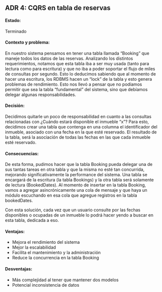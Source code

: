## ADR 4: CQRS en tabla de reservas
#### Estado:
Terminado
#### Contexto y problema:
En nuestro sistema pensamos en tener una tabla llamada “Booking” que maneje todos los datos de las reservas. Analizando los distintos requerimientos, notamos que esta tabla iba a ser muy usada (tanto para lectura como para escritura) y que no iba a poder soportar el flujo de miles de consultas por segundo. Esto lo deducimos sabiendo que al momento de hacer una escritura, los RDBMS hacen un “lock” de la tabla y esto genera problemas de rendimiento. Esto nos llevó a pensar que no podíamos permitir que sea la tabla “fundamental” del sistema, sino que debíamos delegar algunas responsabilidades. 

#### Decisión: 
Decidimos quitarle un poco de responsabilidad en cuanto a las consultas relacionadas con ¿Cuándo estará disponible el inmueble “x”? Para esto, decidimos crear una tabla que contenga en una columna el identificador del inmueble, asociado con una fecha en la que esté reservado. El resultado de la tabla, será la asociación de todas las fechas en las que cada inmueble esté reservado.

#### Consecuencias: 
De esta forma, pudimos hacer que la tabla Booking pueda delegar una de sus tantas tareas en otra tabla y que la misma no esté tan concurrida, mejorando significativamente la performance del sistema. Una tabla se encargará de la escritura (la tabla Bookings) y la otra tabla será solamente de lectura (BookedDates). Al momento de insertar en la tabla Booking, vamos a agregar asincrónicamente una cola de mensaje y que haya un módulo escuchando en esa cola que agregue registros en la tabla bookedDates.

Con esta solución, cada vez que un usuario consulte por las fechas disponibles o ocupadas de un inmueble lo podrá hacer yendo a buscar en esta tabla, dedicada a eso.

#### Ventajas:
* Mejora el rendimiento del sistema
* Mejor la escalabilidad
* Facilita el mantenimiento y la administración
* Reduce la concurrencia en la tabla Booking

#### Desventajas:
* Más complejidad al tener que mantener dos modelos
* Potencial inconsistencia de datos
